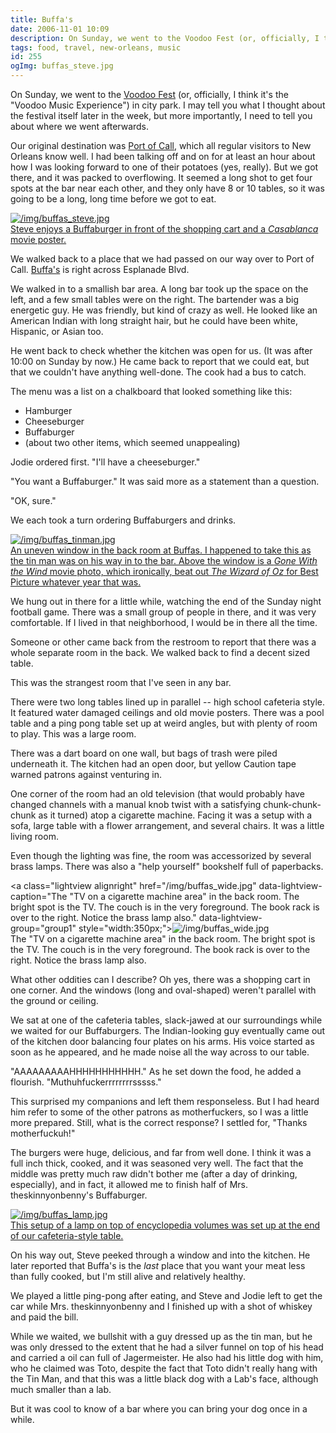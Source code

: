```yaml
---
title: Buffa's
date: 2006-11-01 10:09
description: On Sunday, we went to the Voodoo Fest (or, officially, I think it's the "Voodoo Music Experience") in city park.  I may tell you what I thought about the festival itself later in the week, but more importantly, I need to tell you about where we went afterwards.
tags: food, travel, new-orleans, music
id: 255
ogImg: buffas_steve.jpg
---
```

On Sunday, we went to the <a href="https://en.wikipedia.org/wiki/Voodoo_Music_%2B_Arts_Experience" target="_blank">Voodoo Fest</a> (or, officially, I think it's the "Voodoo Music Experience") in city park.  I may tell you what I thought about the festival itself later in the week, but more importantly, I need to tell you about where we went afterwards.

Our original destination was <a href="https://portofcallnola.com" target="_blank">Port of Call</a>, which all regular visitors to New Orleans know well.  I had been talking off and on for at least an hour about how I was looking forward to one of their potatoes (yes, really).  But we got there, and it was packed to overflowing.  It seemed a long shot to get four spots at the bar near each other, and they only have 8 or 10 tables, so it was going to be a long, long time before we got to eat.

<a class="lightview alignright" href="/img/buffas_steve.jpg" data-lightview-caption="Steve enjoys a Buffaburger in front of the shopping cart and a *Casablanca* movie poster.
" data-lightview-group="group1" style="width:350px;"><img src="/img/buffas_steve.jpg" alt="/img/buffas_steve.jpg"><br><span class="caption">Steve enjoys a Buffaburger in front of the shopping cart and a *Casablanca* movie poster.
</span></a>

We walked back to a place that we had passed on our way over to Port of Call.  <a href="https://www.buffasbar.com" target="_blank">Buffa's</a> is right across Esplanade Blvd.  

We walked in to a smallish bar area.  A long bar took up the space on the left, and a few small tables were on the right.  The bartender was a big energetic guy.  He was friendly, but kind of crazy as well.  He looked like an American Indian with long straight hair, but he could have been white, Hispanic, or Asian too.

He went back to check whether the kitchen was open for us.  (It was after 10:00 on Sunday by now.)  He came back to report that we could eat, but that we couldn't have anything well-done.  The cook had a bus to catch.

The menu was a list on a chalkboard that looked something like this:

- Hamburger
- Cheeseburger
- Buffaburger
- (about two other items, which seemed unappealing)

Jodie ordered first.  "I'll have a cheeseburger."

"You want a Buffaburger."  It was said more as a statement than a question.

"OK, sure."

We each took a turn ordering Buffaburgers and drinks.

<a class="lightview alignright" href="/img/buffas_tinman.jpg" data-lightview-caption="An uneven window in the back room at Buffas.  I happened to take this as the tin man was on his way in to the bar.  Above the window is a *Gone With the Wind* movie photo, which ironically, beat out *The Wizard of Oz* for Best Picture whatever year that was." data-lightview-group="group1" style="width:350px;"><img src="/img/buffas_tinman.jpg" alt="/img/buffas_tinman.jpg"><br><span class="caption">An uneven window in the back room at Buffas.  I happened to take this as the tin man was on his way in to the bar.  Above the window is a *Gone With the Wind* movie photo, which ironically, beat out *The Wizard of Oz* for Best Picture whatever year that was.</span></a>

We hung out in there for a little while, watching the end of the Sunday night football game.  There was a small group of people in there, and it was very comfortable.  If I lived in that neighborhood, I would be in there all the time.

Someone or other came back from the restroom to report that there was a whole separate room in the back.  We walked back to find a decent sized table.

This was the strangest room that I've seen in any bar.

There were two long tables lined up in parallel -- high school cafeteria style.  It featured water damaged ceilings and old movie posters.  There was a pool table and a ping pong table set up at weird angles, but with plenty of room to play.  This was a large room.

There was a dart board on one wall, but bags of trash were piled underneath it. The kitchen had an open door, but yellow Caution tape warned patrons against venturing in.

One corner of the room had an old television (that would probably have changed channels with a manual knob twist with a satisfying chunk-chunk-chunk as it turned) atop a cigarette machine.  Facing it was a setup with a sofa, large table with a flower arrangement, and several chairs.  It was a little living room.

Even though the lighting was fine, the room was accessorized by several brass lamps.  There was also a "help yourself" bookshelf full of paperbacks.

<a class="lightview alignright" href="/img/buffas_wide.jpg" data-lightview-caption="The "TV on a cigarette machine area" in the back room.  The bright spot is the TV.  The couch is in the very foreground.  The book rack is over to the right.  Notice the brass lamp also." data-lightview-group="group1" style="width:350px;"><img src="/img/buffas_wide.jpg" alt="/img/buffas_wide.jpg"><br><span class="caption">The "TV on a cigarette machine area" in the back room.  The bright spot is the TV.  The couch is in the very foreground.  The book rack is over to the right.  Notice the brass lamp also.</span></a>

What other oddities can I describe?  Oh yes, there was a shopping cart in one corner.  And the windows (long and oval-shaped) weren't parallel with the ground or ceiling.

We sat at one of the cafeteria tables, slack-jawed at our surroundings while we waited for our Buffaburgers.  The Indian-looking guy eventually came out of the kitchen door balancing four plates on his arms.  His voice started as soon as he appeared, and he made noise all the way across to our table.

"AAAAAAAAAHHHHHHHHHHH."  As he set down the food, he added a flourish.  "Muthuhfuckerrrrrrrrsssss."

This surprised my companions and left them responseless.  But I had heard him refer to some of the other patrons as motherfuckers, so I was a little more prepared.  Still, what is the correct response?  I settled for, "Thanks motherfuckuh!"

The burgers were huge, delicious, and far from well done.  I think it was a full inch thick, cooked, and it was seasoned very well.  The fact that the middle was pretty much raw didn't bother me (after a day of drinking, especially), and in fact, it allowed me to finish half of Mrs. theskinnyonbenny's Buffaburger.

<a class="lightview alignright" href="/img/buffas_lamp.jpg" data-lightview-caption="This setup of a lamp on top of encyclopedia volumes was set up at the end of our cafeteria-style table." data-lightview-group="group1" style="width:350px;"><img src="/img/buffas_lamp.jpg" alt="/img/buffas_lamp.jpg"><br><span class="caption">This setup of a lamp on top of encyclopedia volumes was set up at the end of our cafeteria-style table.</span></a>

On his way out, Steve peeked through a window and into the kitchen.  He later reported that Buffa's is the *last* place that you want your meat less than fully cooked, but I'm still alive and relatively healthy.

We played a little ping-pong after eating, and Steve and Jodie left to get the car while Mrs. theskinnyonbenny and I finished up with a shot of whiskey and paid the bill.

While we waited, we bullshit with a guy dressed up as the tin man, but he was only dressed to the extent that he had a silver funnel on top of his head and carried a oil can full of Jagermeister.  He also had his little dog with him, who he claimed was Toto, despite the fact that Toto didn't really hang with the Tin Man, and that this was a little black dog with a Lab's face, although much smaller than a lab.

But it was cool to know of a bar where you can bring your dog once in a while.



